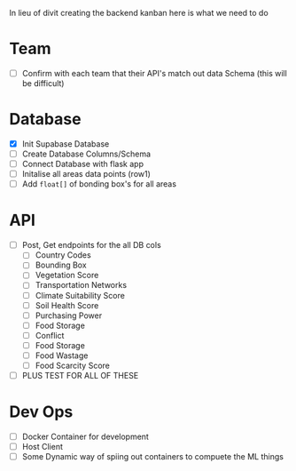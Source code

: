 In lieu of divit creating the backend kanban here is what we need to do 

# Team 
- [ ] Confirm with each team that their API's match out data Schema (this will be difficult)

# Database 
- [x] Init Supabase Database 
- [ ] Create Database Columns/Schema 
- [ ] Connect Database with flask app
- [ ] Initalise all areas data points (row1)
- [ ] Add `float[]` of bonding box's for all areas

# API 
- [ ] Post, Get endpoints for the all DB cols
    - [ ] Country Codes
    - [ ] Bounding Box
    - [ ] Vegetation Score 
    - [ ] Transportation Networks
    - [ ] Climate Suitability Score
    - [ ] Soil Health Score
    - [ ] Purchasing Power
    - [ ] Food Storage
    - [ ] Conflict
    - [ ] Food Storage
    - [ ] Food Wastage
    - [ ] Food Scarcity Score
- [ ] PLUS TEST FOR ALL OF THESE

# Dev Ops
- [ ] Docker Container for development
- [ ] Host Client
- [ ] Some Dynamic way of spiing out containers to compuete the ML things
